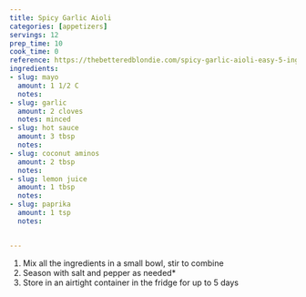 ```yaml
---
title: Spicy Garlic Aioli
categories: [appetizers]
servings: 12
prep_time: 10
cook_time: 0
reference: https://thebetteredblondie.com/spicy-garlic-aioli-easy-5-ingredients/#recipe
ingredients:
- slug: mayo
  amount: 1 1/2 C
  notes:
- slug: garlic
  amount: 2 cloves
  notes: minced
- slug: hot sauce
  amount: 3 tbsp
  notes:
- slug: coconut aminos
  amount: 2 tbsp
  notes:
- slug: lemon juice
  amount: 1 tbsp
  notes:
- slug: paprika
  amount: 1 tsp
  notes:


---
```


1. Mix all the ingredients in a small bowl, stir to combine
2. Season with salt and pepper as needed*
3. Store in an airtight container in the fridge for up to 5 days
